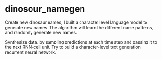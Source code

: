 # dinosour_namegen

Create new dinosaur names, I built a character level language model to generate new names. The algorithm will learn the different name patterns, and randomly generate new names.

Synthesize data, by sampling predictions at each time step and passing it to the next RNN-cell unit.
Try to build a character-level text generation recurrent neural network.
